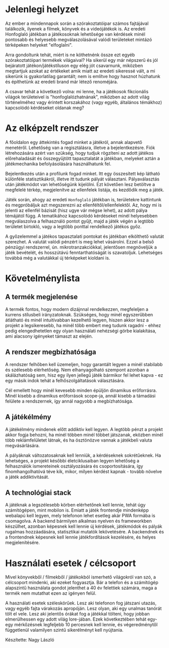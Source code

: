 # Jelenlegi helyzet

Az ember a mindennapok során a szórakoztatóipar számos fajtájával találkozik, ilyenek a filmek, könyvek és a videójátékok is. Az eredeti Honfoglaló játékban a játékosoknak lehetősége van kérdések minél pontosabb és helyesebb megválaszolásával valódi területeket mintázó térképeken helyeket "elfoglalni".

Arra gondoltunk tehát, miért is ne köthetnénk össze ezt egyéb szórakoztatóipari termékek világaival? Ha sikerül egy már népszerű és jól bejáratott játékon/játékstíluson egy elég jót csavarnunk, miközben megtartjuk azokat az értékeket amik miatt az eredeti sikeressé vált, a mi sikerünk is gyakorlatilag garantált; nem is említve hogy hasznot húzhatunk és építhetünk az eredeti brand már létező renoméjára.

A csavar tehát a következő volna: mi lenne, ha a játékosok fikcionális világok területeivel is "honfoglalózhatnának", miközben az adott világ történelméhez vagy érintett korszakához (vagy egyéb, általános témákhoz) kapcsolódó kérdéseket oldanak meg?

# Az elképzelt rendszer

A főoldalon egy áttekintés fogad minket a játékról, annak alapvető menetéről. Lehetőség van a regisztálásra, illetve a bejelentkezésre. Fiók létrehozására azért van szükség, hogy tudjuk rögzíteni az adott játékos előrehaladását és összegyűjtött tapasztalatát a játékban, melyeket aztán a játékmechanika befolyásolására használhatunk fel.

Bejelentkezés után a profilunk fogad minket. Itt egy összesített kép látható különféle statisztikákról, illetve itt tudunk pályát választani. Pályaválasztás után játékmódot van lehetőségünk kijelölni. Ezt követően lesz betöltve a megfelelé térkép, megjelenítve az ellenfelek listája, és kezdődik meg a játék.

Játék során, ahogy az eredeti `Honfoglaló` játékban is, területekre kattintunk és megpróbáljuk azt megszerezni az ellenféltől/ellenfelektől. Az, hogy mi is jelenti az ellenfél bázisát (hisz ugye vár mégse lehet), az adott pálya témájától függ. A tematikához kapcsolódó kérdéseket minél helyesebben megválaszolva a felhasználó pontot gyűjt, majd a játék végén a legtöbb területet birtokló, vagy a legtöbb ponttal rendelkező játékos győz.

A győzelemmel a játékos tapasztalati pontokat és játékban elkölthető valutát szerezhet. A valutát valódi pénzért is meg lehet vásárolni. Ezzel a belső pénzügyi rendszerrel, ún. mikrotranzakciókkal, jelentősen megnöveljük a játék bevételét, és hosszútávú fenntarthatóságát is szavatoljuk. Lehetséges továbbá még a valutákkal új térképeket kioldani is.

# Követelménylista

## A termék megjelenése

A termék fontos, hogy modern dizájnnal rendelkezzen, megfeleljen a kurrens stílusbeli irányzatoknak. Szükséges, hogy minél egyszerűbben átlátható és minél intuitívabban kezelhető legyen, hiszen akkor lesz a projekt a legsikeresebb, ha minél több embert meg tudunk ragadni - ehhez pedig elengedhetetlen egy olyan használati nehézségi görbe kialakítása, ami alacsony igényeket támaszt az elején.

## A rendszer megbízhatósága

A rendszer felhőben kell üzemeljen, hogy garantált legyen a minél stabilabb és szélesebb elérhetőség. Nem elhanyagolható szempont azonban a skálázhatóság sem, hisz egy ilyen jellegű játék bármikor fel lehet kapva - ez egy másik indok tehát a felhőszolgáltatások választására.

Cél emellett hogy minél kevesebb minden épüljön dinamikus erőforrásra. Minél kisebb a dinamikus erőforrások scope-ja, annál kisebb a támadási felülete a rendszernek, így annál nagyobb a megbízhatósága.

## A játékélmény

A játékélmény mindenek előtt addiktív kell legyen. A legtöbb pénzt a projekt akkor fogja behozni, ha minél többen minél többet játszanak, eközben minél több reklámfelületet látnak, és ha ösztönözve vannak a játékbeli valuta megvásárlására.

A pályáknak változatosaknak kell lenniük, a kérdéseknek sokrétűeknek. Ha lehetséges, a projekt későbbi életciklusaiban legyen lehetőség a felhasználók ismereteinek osztályozására és csoportosítására, így finomhangolhatóvá téve kik, mikor, milyen kérdést kapnak - tovább növelve a játék addiktivitását. 

## A technológiai stack

A játéknak a legszélesebb körben elérhetőnek kell lennie, tehát úgy számítógépen, mint mobilon is. Emiatt a játék frontendje mindenképp webalapú kell legyen, mely telefonon lehet esetleg akár PWA formába is csomagolva. A backend bármilyen alkalmas nyelven és frameworkben készülhet, azonban képesnek kell lennie új kérdések, játékmódok és pályák rugalmas hozzáadására, statisztikai mutatók lekövetésére. A backendnek és a frontendnek képesnek kell lennie játékfordítások kezelésére, és helyes megjelenítésére.

# Használati esetek / célcsoport

Mivel könyvekből / filmekből / játékokból ismerhető világokról van szó, a célcsoport mindenki, aki ezeket fogyasztja. Bár a telefon és a számítógép alapszintű használata gondot jelenthet a 40 év felettiek számára, maga a termék nem mutathat ezen az igényen felül.

A használati esetek széleskörűek. Lesz aki telefonon fog játszani utazás, vagy egyéb fajta várakozás apropóján. Lesz olyan, aki egy unalmas tanórát tölt el vele. Lesz aki jelentős órákat fog a játékkal tölteni, hogy jobban elmerülhessen egy adott világ lore-jában. Ezek következtében tehát egy-egy mérkőzésnek legfeljebb 10 percesnek kell lennie, és végeredménytől függetlenül valamilyen szintű sikerélményt kell nyújtania.

Készítette: Nagy László
